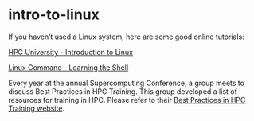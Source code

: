 # intro-to-linux

If you haven’t used a Linux system, here are some good online tutorials:

[HPC University - Introduction to Linux](hpcuniversity.org/trainingMaterials/31)

[Linux Command - Learning the Shell](http://linuxcommand.org/lc3_learning_the_shell.php)

Every year at the annual Supercomputing Conference, a group meets to discuss Best Practices in HPC Training.  This group developed a list of resources for training in HPC.  Please refer to their [Best Practices in HPC Training website](https://sites.google.com/a/lbl.gov/hpc-training-best-practices/training-resources).  
